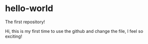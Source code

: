 # hello-world
The first repository!

Hi, this is my first time to use the github and change the file, I feel so exciting!
